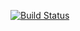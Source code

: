 [![Build Status](https://travis-ci.org/kelebra/tkachuko-blog.svg?branch=master)](https://travis-ci.org/kelebra/tkachuko-blog)
